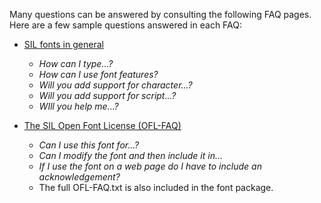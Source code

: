 
Many questions can be answered by consulting the following FAQ pages. Here are a few sample questions answered in each FAQ:

- [SIL fonts in general](http://software.sil.org/fonts/faq)
    - *How can I type...?*
    - *How can I use font features?*
    - *Will you add support for character...?*
    - *Will you add support for script...?*
    - *WIll you help me...?*

- [The SIL Open Font License (OFL-FAQ)](https://scripts.sil.org/OFL-FAQ_web)
    - *Can I use this font for...?*
    - *Can I modify the font and then include it in...*
    - *If I use the font on a web page do I have to include an acknowledgement?*
    - The full OFL-FAQ.txt is also included in the font package.
